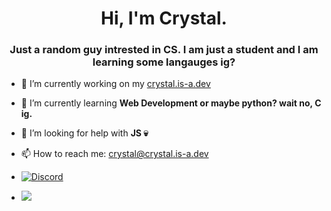 <h1 align="center">Hi, I'm Crystal.</h1>
<h3 align="center">Just a random guy intrested in CS. I am just a student and I am learning some langauges ig?</h3>

- 🔭 I’m currently working on my <a href="https://crystal.is-a.dev/" target="_blank">crystal.is-a.dev</a>

- 🌱 I’m currently learning **Web Development or maybe python? wait no, C ig.**

- 🤝 I’m looking for help with **JS 💀**

- 📫 How to reach me: <a href="mailto:crystal@crystal.is-a.dev">crystal@crystal.is-a.dev</a> 

- [![Discord](https://img.shields.io/badge/Discord-%237289DA.svg?logo=discord&logoColor=white)](https://discord.gg/TFgeN4Wsnn) 

- ![](https://quotes-github-readme.vercel.app/api?type=horizontal&theme=radical)
